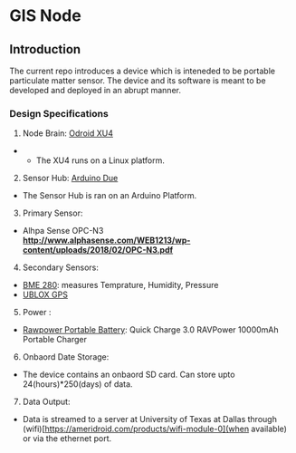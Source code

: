 # GIS Node

## Introduction 
The current repo introduces a device which is inteneded to be portable particulate matter sensor. The device and its software  is meant to be developed and deployed in an abrupt manner.

### Design Specifications  

1. Node Brain: [Odroid XU4](https://ameridroid.com/products/odroid-xu4)
- - The XU4 runs on a Linux platform. 

2. Sensor Hub: [Arduino Due](https://store.arduino.cc/usa/arduino-due)
- The Sensor Hub is ran on an Arduino Platform. 

3. Primary Sensor: 
 - Alhpa Sense OPC-N3 <br/>
   **http://www.alphasense.com/WEB1213/wp-content/uploads/2018/02/OPC-N3.pdf** <br/>      

4. Secondary Sensors: 
- [BME 280](http://wiki.seeedstudio.com/Grove-Barometer_Sensor-BME280/): measures Temprature, Humidity, Pressure 
- [UBLOX GPS](https://www.amazon.com/Waterproof-Navigator-Automobile-Navigation-Compatible/dp/B071XY4R26/ref=asc_df_B071XY4R26/?tag=hyprod-20&linkCode=df0&hvadid=312129973570&hvpos=1o4&hvnetw=g&hvrand=10149593131629630592&hvpone=&hvptwo=&hvqmt=&hvdev=c&hvdvcmdl=&hvlocint=&hvlocphy=9026945&hvtargid=pla-378730411150&psc=1) 

5. Power :
- [Rawpower Portable Battery](https://www.amazon.com/RAVPower-10000mAh-Ultra-Slim-High-Density-Li-Polymer/dp/B077CZ8412/ref=sr_1_8?ie=UTF8&qid=1549294766&sr=8-8&keywords=portable+charger&refinements=p_89%3ARAVPower): Quick Charge 3.0 RAVPower 10000mAh Portable Charger  

6. Onbaord Date Storage: 
- The device contains an onbaord SD card. Can store upto 24(hours)*250(days) of data.  

7. Data Output: 
-  Data is streamed to a server at University of Texas at Dallas through (wifi)[https://ameridroid.com/products/wifi-module-0](when available) or via the ethernet port. 









